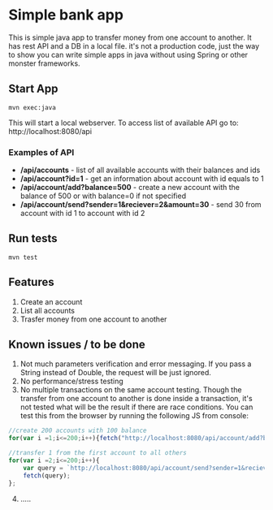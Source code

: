 # Simple bank app

This is simple java app to transfer money from one account to another.
It has rest API and a DB in a local file. it's not a production code, just the way to show you can write simple apps in java
without using Spring or other monster frameworks.

## Start App

```
mvn exec:java
```
This will start a local webserver. To access list of available API go to:
http://localhost:8080/api

### Examples of API
* **/api/accounts** - list of all available accounts with their balances and ids
* **/api/account?id=1** - get an information about account with id equals to 1
* **/api/account/add?balance=500** - create a new account with the balance of 500 or with balance=0 if not specified
* **/api/account/send?sender=1&reciever=2&amount=30** -  send 30 from account with id 1 to account with id 2

## Run tests
```
mvn test
```

## Features
1. Create an account
2. List all accounts
3. Trasfer money from one account to another

## Known issues / to be done
1. Not much parameters verification and error messaging. If you pass a String instead of Double, the request will be just ignored.
2. No performance/stress testing
3. No multiple transactions on the same account testing.
Though the transfer from one account to another is done inside a transaction, it's not tested what will be the result if there are race conditions.
You can test this from the browser by running the following JS from console:
```javascript
//create 200 accounts with 100 balance
for(var i =1;i<=200;i++){fetch("http://localhost:8080/api/account/add?balance=100")};
```
```javascript
//transfer 1 from the first account to all others
for(var i =2;i<=200;i++){
    var query = `http://localhost:8080/api/account/send?sender=1&reciever=${i}&amount=1`;
    fetch(query);
};
```

4. .....
